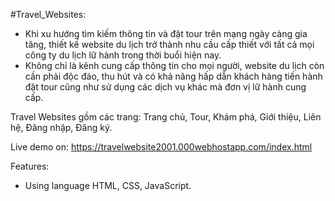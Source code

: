 #Travel_Websites:
- Khi xu hướng tìm kiếm thông tin và đặt tour trên mạng ngày càng gia tăng, thiết kế website du lịch trở thành nhu cầu cấp thiết với tất cả mọi công ty du lịch lữ hành trong thời buổi hiện nay.
- Không chỉ là kênh cung cấp thông tin cho mọi người, website du lịch còn cần phải độc đáo, thu hút và có khả năng hấp dẫn khách hàng tiến hành đặt tour cũng như sử dụng các dịch vụ khác mà đơn vị lữ hành cung cấp.

Travel Websites gồm các trang: Trang chủ, Tour, Khám phá, Giới thiệu, Liên hệ, Đăng nhập, Đăng ký.

Live demo on: https://travelwebsite2001.000webhostapp.com/index.html

Features:
- Using language HTML, CSS, JavaScript.
